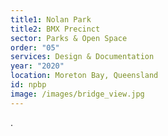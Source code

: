 ```yaml
---
title1: Nolan Park
title2: BMX Precinct
sector: Parks & Open Space
order: "05"
services: Design & Documentation
year: "2020"
location: Moreton Bay, Queensland
id: npbp
image: /images/bridge_view.jpg
---
```


.
